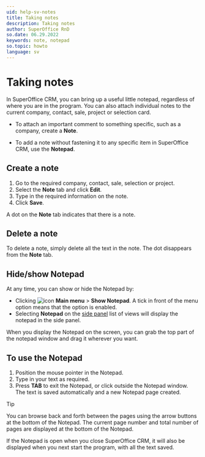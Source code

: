 ```yaml
---
uid: help-sv-notes
title: Taking notes
description: Taking notes
author: SuperOffice RnD
so.date: 06.29.2022
keywords: note, notepad
so.topic: howto
language: sv
---
```


# Taking notes

In SuperOffice CRM, you can bring up a useful little notepad, regardless of where you are in the program. You can also attach individual notes to the current company, contact, sale, project or selection card.

* To attach an important comment to something specific, such as a company, create a **Note**.

* To add a note without fastening it to any specific item in SuperOffice CRM, use the **Notepad**.

## Create a note

1. Go to the required company, contact, sale, selection or project.
2. Select the **Note** tab and click **Edit**.
3. Type in the required information on the note.
4. Click **Save**.

A dot on the **Note** tab indicates that there is a note.

## Delete a note

To delete a note, simply delete all the text in the note. The dot disappears from the **Note** tab.

## Hide/show Notepad

At any time, you can show or hide the Notepad by:

* Clicking ![icon][img1] **Main menu** > **Show Notepad**. A tick in front of the menu option means that the option is enabled.
* Selecting **Notepad** on the [side panel][1] list of views will display the notepad in the side panel.

When you display the Notepad on the screen, you can grab the top part of the notepad window and drag it wherever you want.

## To use the Notepad

1. Position the mouse pointer in the Notepad.
2. Type in your text as required.
3. Press **TAB** to exit the Notepad, or click outside the Notepad window. The text is saved automatically and a new Notepad page created.

> [!TIP]
> You can browse back and forth between the pages using the arrow buttons at the bottom of the Notepad. The current page number and total number of pages are displayed at the bottom of the Notepad.

If the Notepad is open when you close SuperOffice CRM, it will also be displayed when you next start the program, with all the text saved.

<!-- Referenced links -->
[1]: main-screen/side-panel.md

<!-- Referenced images -->
[img1]: ../../../media/icons/main-menu-small.png

